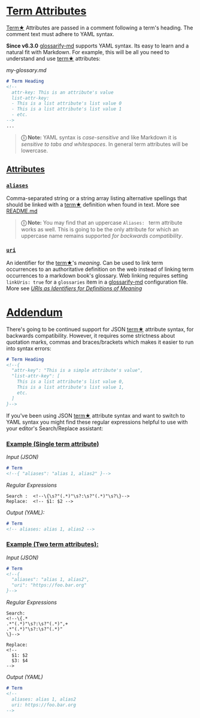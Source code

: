 # [Term Attributes](#term-attributes)

[doc-aliases]: ../README.md#aliases-and-synonyms

[doc-vocabularies]: ./vocabulary-uris.md

[Term★][1] Attributes are passed in a comment following a term's heading. The comment text must adhere to YAML syntax.

**Since v6.3.0** [glossarify-md][2] supports YAML syntax. Its easy to learn and a natural fit with Markdown. For example, this will be all you need to understand and use [term★][1] attributes:

*my-glossary.md*

```md
# Term Heading
<!-- 
  attr-key: This is an attribute's value
  list-attr-key:
  - This is a list attribute's list value 0
  - This is a list attribute's list value 1
  - etc.
-->
...
```

> **ⓘ Note:** YAML syntax is *case-sensitive* and  like Markdown it is *sensitive to tabs and whitespaces*. In general term attributes will be lowercase.

## [Attributes](#attributes)

### [`aliases`](#aliases)

Comma-separated string or a string array listing alternative spellings that should be linked with a [term★][1] definition when found in text. More see [README.md][doc-aliases]

> **ⓘ Note:** You may find that an uppercase `Aliases: ` term attribute works as well. This is going to be the only attribute for which an uppercase name remains supported *for backwards compatibility*.

### [`uri`](#uri)

An identifier for the [term★][1]'s *meaning*. Can be used to link term occurrences to an authoritative definition on the web instead of linking term occurrences to a markdown book's glossary. Web linking requires setting `linkUris: true` for a `glossaries` item in a [glossarify-md][2] configuration file. More see *[URIs as Identifiers for Definitions of Meaning][doc-vocabularies]*

# [Addendum](#addendum)

There's going to be continued support for JSON [term★][1] attribute syntax, for backwards compatibility. However, it requires some strictness about quotation marks, commas and braces/brackets which makes it easier to run into syntax errors:

```md
# Term Heading
<!--{ 
  "attr-key": "This is a simple attribute's value",
  "list-attr-key": [
    This is a list attribute's list value 0,
    This is a list attribute's list value 1,
    etc.
  ]
}-->
```

If you've been using JSON [term★][1] attribute syntax and want to switch to YAML syntax you might find these regular expressions helpful to use with your editor's Search/Replace assistant:

### [Example (Single term attribute)](#example-single-term-attribute)

*Input (JSON)*

```md
# Term
<!--{ "aliases": "alias 1, alias2" }-->
```

*Regular Expressions*

    Search :  <!--\{\s?"(.*)"\s?:\s?"(.*)"\s?\}-->
    Replace:  <!-- $1: $2 -->

*Output (YAML):*

```md
# Term
<!-- aliases: alias 1, alias2 -->
```

### [Example (Two term attributes):](#example-two-term-attributes)

*Input (JSON)*

```md
# Term
<!--{ 
  "aliases": "alias 1, alias2",
  "uri": "https://foo.bar.org"
}-->
```

*Regular Expressions*

    Search:
    <!--\{.*
    .*"(.*)"\s?:\s?"(.*)",+
    .*"(.*)"\s?:\s?"(.*)"
    \}-->

    Replace:
    <!--
      $1: $2
      $3: $4
    -->

*Output (YAML)*

```md
# Term
<!-- 
  aliases: alias 1, alias2
  uri: https://foo.bar.org
-->
```

[1]: ./glossary.md#term "A term is denoted by a heading in a markdown file which is told glossarify-md to be a glossary file."

[2]: https://github.com/about-code/glossarify-md "This project."
